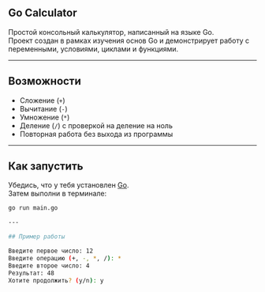 ## Go Calculator

Простой консольный калькулятор, написанный на языке Go.  
Проект создан в рамках изучения основ Go и демонстрирует работу с переменными, условиями, циклами и функциями.

---

## Возможности

- Сложение (`+`)
- Вычитание (`-`)
- Умножение (`*`)
- Деление (`/`) с проверкой на деление на ноль
- Повторная работа без выхода из программы

---

## Как запустить

Убедись, что у тебя установлен [Go](https://go.dev/dl).  
Затем выполни в терминале:

```bash
go run main.go

---

## Пример работы

Введите первое число: 12
Введите операцию (+, -, *, /): *
Введите второе число: 4
Результат: 48
Хотите продолжить? (y/n): y